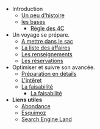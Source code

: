 - Introduction
  - [Un peu d'histoire](basics/overview.md)
  - [les bases](basics/requirements/sub-topic.md)
    - [Règle des 4C](basics/installation.md)
- Un voyage se prépare.
  - [A mettre dans le sac](intermediate/topics-1.md)
  - [La liste des affaires](intermediate/topics-2.md)
  - [Les renseignements](intermediate/topics-3.md)
  - [Les réservations](intermediate/topics-4.md)
- Optimiser et suivre son avancée.
  - [Préparation en détails](advanced/adv-topic-1.md)
  - [L'intêret](advanced/adv-topic-2.md)
  - [La faisabilité](advanced/adv-topic-3.md)
    - [La faisabilité](advanced/adv-topic-3.md)
- **Liens utiles**
  - [Abondance](https://www.abondance.com/)
  - [Esquimoz](https://www.eskimoz.fr/)
  - [Search Engine Land](https://searchengineland.com/)

